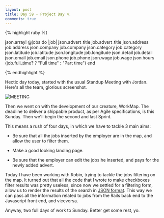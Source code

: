 ```yaml
---
layout: post
title: Day 59 - Project Day 4.
comments: true
---
```


{% highlight ruby %}

json.array! @jobs do |job|
	json.advert_title job.advert_title
	json.address job.address
	json.company job.company
	json.category job.category
	json.latitude job.latitude
	json.longitude job.longitude
	json.detail job.detail
	json.email job.email
	json.phone job.phone
	json.wage job.wage
	json.hours (job.full_time? ? "Full time" : "Part time")
end

{% endhighlight %}

Hectic day today, started with the usual Standup Meeting with Jordan. Here's all the team, glorious screenshot.

![MEETING](http://federicomaffei.github.io/public/images/meeting.png)

Then we went on with the development of our creature, WorkMap. The deadline to deliver a shippable product, as per Agile specifications, is this Sunday. Then we'll begin the second and last Sprint.

This means a rush of four days, in which we have to tackle 3 main aims:

* Be sure that all the jobs inserted by the employer are in the map, and allow the user to filter them.

* Make a good looking landing page.

* Be sure that the employer can edit the jobs he inserted, and pays for the newly added advert.

Today I have been working with Robin, trying to tackle the jobs filtering on the map. It turned out that all the code that I wrote to make checkboxes filter results was pretty useless, since now we settled for a filtering form, allow us to render the results of the search in [JSON format](http://en.wikipedia.org/wiki/JSON). This way we can pass all the information related to jobs from the Rails back end to the Javascript front end, and viceversa.

Anyway, two full days of work to Sunday. Better get some rest, yo.